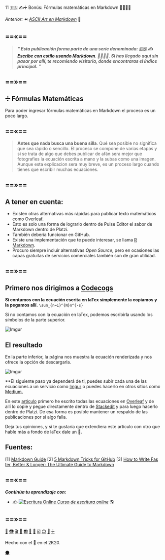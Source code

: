 11 🇪🇸 ✍️➗ Bonús: Fórmulas matemáticas en Markdown 👨‍🎨👩‍🎨


_Anterior:_ ⏪ [_ASCII Art en Markdown_](https://platzi.com/comunidad/ascii-art-con-estilo-en-markdown) 🔣

==«==
---
 
 
> _**" Esta publicación forma parte de una serie denominada: 🇪🇸 ✍️ [Escribe con estilo usando Markdown](https://platzi.com/blog/escribe-con-estilo-usando-markdown "Escribe con estilo usando Markdown"). 👨‍🎨👩‍🎨. Si has llegado aquí sin pasar por allí, te recomiendo visitarla, donde encontraras el índice principal. "**_


==»==
---

## ➗ Fórmulas Matemáticas 

Para poder ingresar fórmulas matemáticas en Markdown el proceso es un poco largo.


==«==
---
 
> **Antes que nada busca una buena silla**. Qué sea posible no significa que sea rápido o sencillo. El proceso se compone de varias etapas y si se trata de algo que debes publicar de afán sera mejor que fotografies la ecuación escrita a mano y la subas como una imagen. Aunque esta explicacion sera muy breve, es un proceso largo cuando tienes que escribir muchas ecuaciones.


==»==
---

## A tener en cuenta:

* Existen otras alternativas más rápidas para publicar texto matemáticos como Overleaf. 
* Esto es solo una forma de lograrlo dentro de Pulse Editor el sabor de Markdown dentro de Platzi. 
* También debería funcionar en GitHub.
* Existe una implementación que te puede interesar, se llama [R Markdown](https://rmarkdown.rstudio.com/). 
* Procuro siempre incluir alternativas _Open Source_, pero en ocasiones las capas gratuitas de servicios comerciales también son de gran utilidad.

==»==
---
Primero nos dirigimos a [Codecogs](https://www.codecogs.com/latex/eqneditor.php)
---

**Si contamos con la ecuación escrita en laTex simplemente la copiamos y la pegamos allí.**     `\sum_{n=1}^{N}n^{-s}`

Si no contamos con la ecuación en laTex, podemos escribirla usando los símbolos de la parte superior. 


![Imgur](https://i.imgur.com/t1bOxue.png)
## El resultado

En la parte inferior, la página nos muestra la ecuación renderizada y nos ofrece la opción de descargarla.

![Imgur](https://i.imgur.com/P4PL4vb.gif)


**El siguiente paso ya dependerá de ti, puedes subir cada una de las ecuaciones a un servicio como [Imgur](https://imgur.com/) o puedes hacerlo en otros sitios como [Medium.](https://medium.com/@luiscarlos_40534/sobre-la-cantidad-de-n%C3%BAmeros-primos-por-debajo-de-una-cantidad-dada-%C3%BCber-die-anzahl-der-799ff571dd9)

En este [artículo](%5D%28https://platzi.com/tutoriales/1319-discretas/6238-hipotesis-de-riemann-traduccion-al-espanol/%29) primero he escrito todas las ecuaciones en [Overleaf](https://www.overleaf.com/) y de allí lo copie y pegue directamente dentro de [Stackedit](https://stackedit.io/) y para  luego hacerlo dentro de Platzi. De esa forma es posible mantener un respaldo de las publicaciones por si algo falla.

Deja tus opiniones, y si te gustaría que extendiera este artículo con otro que hable más a fondo de laTex dale un :green_heart:. 



Fuentes:
---

[1] [Markdown Guide](https://ia.net/writer/support/general/markdown-guide) 
[2] [5 Markdown Tricks for GitHub](https://grantwinney.com/cool-markdown-tricks-for-github/)
[3] [How to Write Fas ter, Better & Longer: The Ultimate Guide to Markdown](https://ghost.org/changelog/markdown/)

==«==
---

**_Continúa tu aprendizaje con:_**

* ✍️ [![Escritura Online](https://i.imgur.com/3gtTnRU.gif) _Curso de escritura online_](https://platzi.com/clases/escritura-online/ "Curso de escritura online") 🌎

==»==
---
[📖](https://platzi.com/comunidad/textos-con-estilo-en-markdown/ "Textos en Markdown")  [📷](https://platzi.com/comunidad/imagenes-con-estilo-en-markdown/ "Imágenes en Markdown") [🎬](https://platzi.com/comunidad/animaciones-con-estilo-en-markdown/ "Animaciones en Markdown") [🍕](https://platzi.com/comunidad/emojis-con-estilo-en-markdown/ "Emojis en Markdown") [🆎](https://platzi.com/comunidad/variables-con-estilo-en-markdown/ "Variables en Markdown") [🔲](https://platzi.com/comunidad/botones-con-estilo-en-markdown/ "Botones en Markdown")  [🌈](https://platzi.com/comunidad/colores-con-estilo-en-markdown/ "Colores en Markdown")  [☑️](https://platzi.com/comunidad/listas-y-tablas-con-estilo-en-markdown/ "Listas y Tablas en Markdown")  [📺](https://platzi.com/comunidad/videos-de-youtube-y-vimeo-con-estilo-en-markdown/ "Videos de Youtube y Vimeo en Markdown")  [🔣](https://platzi.com/comunidad/ascii-art-con-estilo-en-markdown/ "ASCII Art en Markdown")  [➗](https://platzi.com/comunidad/bonus-formulas-matematicas-con-estilo-en-markdown "Bonus: Fórmulas matemáticas en Markdown")



Hecho con el 💚 en el 2K20. 



[⚫](https://drive.google.com/file/d/1vwxFkvm25qPFEfGTLwNJwssfHWeJoX-s/view?usp=sharing  "Código fuente de esta página") 
